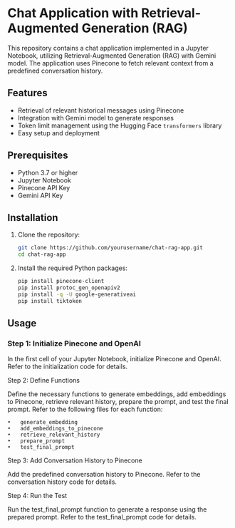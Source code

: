 # Chat Application with Retrieval-Augmented Generation (RAG)

This repository contains a chat application implemented in a Jupyter Notebook, utilizing Retrieval-Augmented Generation (RAG) with Gemini model. The application uses Pinecone to fetch relevant context from a predefined conversation history.

## Features

- Retrieval of relevant historical messages using Pinecone
- Integration with Gemini model to generate responses
- Token limit management using the Hugging Face `transformers` library
- Easy setup and deployment

## Prerequisites

- Python 3.7 or higher
- Jupyter Notebook
- Pinecone API Key
- Gemini API Key

## Installation

1. Clone the repository:

    ```bash
    git clone https://github.com/yourusername/chat-rag-app.git
    cd chat-rag-app
    ```

2. Install the required Python packages:

    ```bash
    pip install pinecone-client
    pip install protoc_gen_openapiv2
    pip install -q -U google-generativeai
    pip install tiktoken
    ```

## Usage

### Step 1: Initialize Pinecone and OpenAI

In the first cell of your Jupyter Notebook, initialize Pinecone and OpenAI. Refer to the initialization code for details.

Step 2: Define Functions

Define the necessary functions to generate embeddings, add embeddings to Pinecone, retrieve relevant history, prepare the prompt, and test the final prompt. Refer to the following files for each function:

	•	generate_embedding
	•	add_embeddings_to_pinecone
	•	retrieve_relevant_history
	•	prepare_prompt
	•	test_final_prompt

Step 3: Add Conversation History to Pinecone

Add the predefined conversation history to Pinecone. Refer to the conversation history code for details.

Step 4: Run the Test

Run the test_final_prompt function to generate a response using the prepared prompt. Refer to the test_final_prompt code for details.
